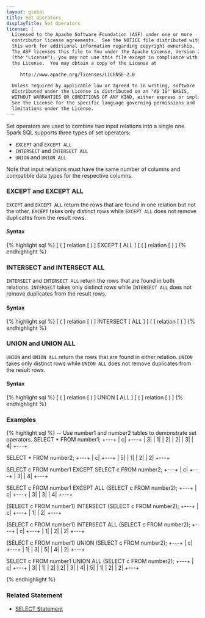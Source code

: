 ```yaml
---
layout: global
title: Set Operators
displayTitle: Set Operators
license: |
  Licensed to the Apache Software Foundation (ASF) under one or more
  contributor license agreements.  See the NOTICE file distributed with
  this work for additional information regarding copyright ownership.
  The ASF licenses this file to You under the Apache License, Version 2.0
  (the "License"); you may not use this file except in compliance with
  the License.  You may obtain a copy of the License at
 
     http://www.apache.org/licenses/LICENSE-2.0
 
  Unless required by applicable law or agreed to in writing, software
  distributed under the License is distributed on an "AS IS" BASIS,
  WITHOUT WARRANTIES OR CONDITIONS OF ANY KIND, either express or implied.
  See the License for the specific language governing permissions and
  limitations under the License.
---
```


Set operators are used to combine two input relations into a single one. Spark SQL supports three types of set operators:
- `EXCEPT` and `EXCEPT ALL`
- `INTERSECT` and `INTERSECT ALL`
- `UNION` and `UNION ALL`

Note that input relations must have the same number of columns and compatible data types for the respective columns.

### EXCEPT and EXCEPT ALL
`EXCEPT` and `EXCEPT ALL` return the rows that are found in one relation but not the other. `EXCEPT` takes only distinct rows while `EXCEPT ALL` does not remove duplicates from the result rows.

#### Syntax
{% highlight sql %}
[ ( ] relation [ ) ] EXCEPT [ ALL ] [ ( ] relation [ ) ]
{% endhighlight %}

### INTERSECT and INTERSECT ALL
`INTERSECT` and `INTERSECT ALL` return the rows that are found in both relations. `INTERSECT` takes only distinct rows while `INTERSECT ALL` does not remove duplicates from the result rows.

#### Syntax
{% highlight sql %}
[ ( ] relation [ ) ] INTERSECT [ ALL ] [ ( ] relation [ ) ]
{% endhighlight %}

### UNION and UNION ALL
`UNION` and `UNION ALL` return the rows that are found in either relation. `UNION` takes only distinct rows while `UNION ALL` does not remove duplicates from the result rows.

#### Syntax
{% highlight sql %}
[ ( ] relation [ ) ] UNION [ ALL ] [ ( ] relation [ ) ]
{% endhighlight %}

### Examples
{% highlight sql %}
-- Use number1 and number2 tables to demonstrate set operators.
SELECT * FROM number1;
+---+
|  c|
+---+
|  3|
|  1|
|  2|
|  2|
|  3|
|  4|
+---+

SELECT * FROM number2;
+---+
|  c|
+---+
|  5|
|  1|
|  2|
|  2|
+---+

SELECT c FROM number1 EXCEPT SELECT c FROM number2;
+---+
|  c|
+---+
|  3|
|  4|
+---+

SELECT c FROM number1 EXCEPT ALL (SELECT c FROM number2);
+---+
|  c|
+---+
|  3|
|  3|
|  4|
+---+

(SELECT c FROM number1) INTERSECT (SELECT c FROM number2);
+---+
|  c|
+---+
|  1|
|  2|
+---+

(SELECT c FROM number1) INTERSECT ALL (SELECT c FROM number2);
+---+
|  c|
+---+
|  1|
|  2|
|  2|
+---+

(SELECT c FROM number1) UNION (SELECT c FROM number2);
+---+
|  c|
+---+
|  1|
|  3|
|  5|
|  4|
|  2|
+---+

SELECT c FROM number1 UNION ALL (SELECT c FROM number2);
+---+
|  c|
+---+
|  3|
|  1|
|  2|
|  2|
|  3|
|  4|
|  5|
|  1|
|  2|
|  2|
+---+

{% endhighlight %}

### Related Statement
- [SELECT Statement](sql-ref-syntax-qry-select.html)

